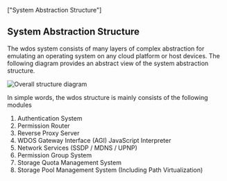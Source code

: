 ["System Abstraction Structure"]

## System Abstraction Structure

The wdos system consists of many layers of complex abstraction for emulating an operating system on any cloud platform or host devices. The following diagram provides an abstract view of the system abstraction structure. 

![Overall structure diagram](../../img/started/6/Overall%20structure%20diagram.png)

In simple words, the wdos structure is mainly consists of the following modules

1. Authentication System
2. Permission Router
3. Reverse Proxy Server
4. WDOS Gateway Interface (AGI) JavaScript Interpreter
5. Network Services (SSDP / MDNS / UPNP)
6. Permission Group System
7. Storage Quota Management System
8. Storage Pool Management System (Including Path Virtualization)



